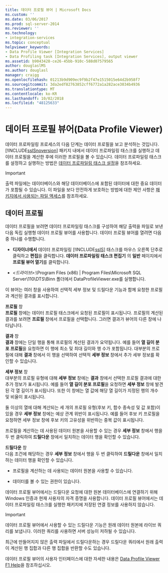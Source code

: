 ```yaml
---
title: 데이터 프로필 뷰어 | Microsoft Docs
ms.custom: ''
ms.date: 03/06/2017
ms.prod: sql-server-2014
ms.reviewer: ''
ms.technology:
- integration-services
ms.topic: conceptual
helpviewer_keywords:
- Data Profile Viewer [Integration Services]
- Data Profiling task [Integration Services], output viewer
ms.assetid: b9043428-ce26-45bb-910c-588d07579565
author: douglaslMS
ms.author: douglasl
manager: craigg
ms.openlocfilehash: 01213b9d909ec9f9b2f47e1515015e64d2b958f7
ms.sourcegitcommit: 3da2edf82763852cff6772a1a282ace3034b4936
ms.translationtype: MT
ms.contentlocale: ko-KR
ms.lasthandoff: 10/02/2018
ms.locfileid: "48125633"
---
```

# <a name="data-profile-viewer"></a>데이터 프로필 뷰어(Data Profile Viewer)
  데이터 프로파일링 프로세스의 다음 단계는 데이터 프로필을 보고 분석하는 것입니다. [!INCLUDE[ssISnoversion](../../includes/ssisnoversion-md.md)] 패키지 내에서 데이터 프로파일링 태스크를 실행하고 데이터 프로필을 계산한 후에 이러한 프로필을 볼 수 있습니다. 데이터 프로파일링 태스크를 설정하고 실행하는 방법은 [데이터 프로파일링 태스크 설정](data-profiling-task.md)을 참조하세요.  
  
> [!IMPORTANT]  
>  출력 파일에는 데이터베이스와 해당 데이터베이스에 포함된 데이터에 대한 중요 데이터가 포함될 수 있습니다. 이 파일을 보다 안전하게 보호하는 방법에 대한 제안 사항은 [패키지에서 사용되는 파일 액세스](../access-to-files-used-by-packages.md)를 참조하세요.  
  
## <a name="data-profiles"></a>데이터 프로필  
 데이터 프로필을 보려면 데이터 프로파일링 태스크를 구성하여 해당 출력을 파일로 보낸 다음 독립 실행형 데이터 프로필 뷰어를 사용합니다. 데이터 프로필 뷰어를 열려면 다음 중 하나를 수행합니다.  
  
-   **디자이너에서** 데이터 프로파일링 [!INCLUDE[ssIS](../../includes/ssis-md.md)] 태스크를 마우스 오른쪽 단추로 클릭하고 **편집**을 클릭합니다. **데이터 프로파일링 태스크 편집기** 의 **일반** 페이지에서 **프로필 뷰어 열기**를 클릭합니다.  
  
-   *\<드라이브>*:\Program Files (x86) | Program Files\Microsoft SQL Server\110\DTS\Binn 폴더에서 DataProfileViewer.exe를 실행합니다.  
  
 이 뷰어는 여러 창을 사용하여 선택적 세부 정보 및 드릴다운 기능과 함께 요청한 프로필과 계산된 결과를 표시합니다.  
  
 **프로필** 창  
 **프로필** 창에는 데이터 프로필 태스크에서 요청된 프로필이 표시됩니다. 프로필의 계산된 결과를 보려면 **프로필** 창에서 프로필을 선택합니다. 그러면 결과가 뷰어의 다른 창에 나타납니다.  
  
 **결과** 창  
 **결과** 창에는 단일 행을 통해 프로필의 계산된 결과가 요약됩니다. 예를 들어 **열 길이 분포 프로필**을 요청하면 이 행에 최소 및 최대 길이와 행 수가 포함됩니다. 대부분의 프로필에 대해 **결과** 창에서 이 행을 선택하여 선택적 **세부 정보** 창에서 추가 세부 정보를 확인할 수 있습니다.  
  
 **세부 정보** 창  
 대부분의 프로필 유형에 대해 **세부 정보** 창에는 **결과** 창에서 선택한 프로필 결과에 대한 추가 정보가 표시됩니다. 예를 들어 **열 길이 분포 프로필**을 요청하면 **세부 정보** 창에 발견된 각 열 길이가 표시됩니다. 또한 이 창에는 열 값에 해당 열 길이가 지정된 행의 개수 및 비율이 표시됩니다.  
  
 둘 이상의 열에 대해 계산되는 세 개의 프로필 유형(후보 키, 함수 종속성 및 값 포함)이 있을 경우 **세부 정보** 창에는 예상 관계 위반이 표시됩니다. 예를 들어 후보 키 프로필을 요청하면 세부 정보 창에 후보 키의 고유성을 위반하는 중복 값이 표시됩니다.  
  
 프로필을 계산하는 데 사용된 데이터 원본을 사용할 수 있는 경우 **세부 정보** 창에서 행을 두 번 클릭하여 **드릴다운** 창에서 일치하는 데이터 행을 확인할 수 있습니다.  
  
 **드릴다운** 창  
 다음 조건에 해당하는 경우 **세부 정보** 창에서 행을 두 번 클릭하여 **드릴다운** 창에서 일치하는 데이터 행을 확인할 수 있습니다.  
  
-   프로필을 계산하는 데 사용되는 데이터 원본을 사용할 수 있습니다.  
  
-   데이터를 볼 수 있는 권한이 있습니다.  
  
 데이터 프로필 뷰어에서는 드릴다운 요청에 대한 원본 데이터베이스에 연결하기 위해 Windows 인증과 현재 사용자의 자격 증명을 사용합니다. 데이터 프로필 뷰어에서는 데이터 프로파일링 태스크를 실행한 패키지에 저장된 연결 정보를 사용하지 않습니다.  
  
> [!IMPORTANT]  
>  데이터 프로필 뷰어에서 사용할 수 있는 드릴다운 기능은 원래 데이터 원본에 라이브 쿼리를 보냅니다. 이러한 쿼리를 사용하면 서버 성능이 저하될 수 있습니다.  
>   
>  최근에 만들어지지 않은 출력 파일에서 드릴다운하는 경우 드릴다운 쿼리에서 원래 출력이 계산된 행 집합과 다른 행 집합을 반환할 수도 있습니다.  
  
 데이터 프로필 뷰어의 사용자 인터페이스에 대한 자세한 내용은 [Data Profile Viewer F1 Help](../data-profile-viewer-f1-help.md)을 참조하십시오.  
  
  
